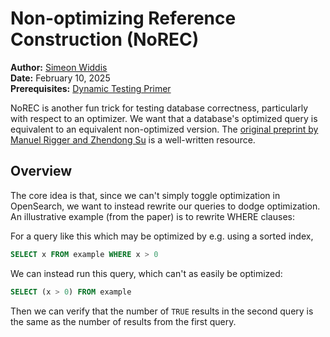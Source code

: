 # Non-optimizing Reference Construction (NoREC)

**Author:** [Simeon Widdis](https://github.com/Swiddis) <br>
**Date:** February 10, 2025 <br>
**Prerequisites:** [Dynamic Testing Primer](./primer.md)

NoREC is another fun trick for testing database correctness, particularly with respect to an
optimizer. We want that a database's optimized query is equivalent to an equivalent non-optimized
version. The [original preprint by Manuel Rigger and Zhendong Su](https://arxiv.org/abs/2007.08292)
is a well-written resource.

## Overview

The core idea is that, since we can't simply toggle optimization in OpenSearch, we want to instead
rewrite our queries to dodge optimization. An illustrative example (from the paper) is to rewrite
WHERE clauses:

For a query like this which may be optimized by e.g. using a sorted index,

```sql
SELECT x FROM example WHERE x > 0
```

We can instead run this query, which can't as easily be optimized:

```sql
SELECT (x > 0) FROM example
```

Then we can verify that the number of `TRUE` results in the second query is the same as the number
of results from the first query.
